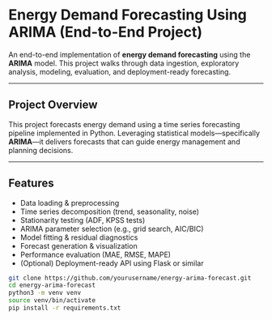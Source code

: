 # Energy Demand Forecasting Using ARIMA (End-to-End Project)

An end-to-end implementation of **energy demand forecasting** using the **ARIMA** model. This project walks through data ingestion, exploratory analysis, modeling, evaluation, and deployment-ready forecasting.

---

##  Project Overview
This project forecasts energy demand using a time series forecasting pipeline implemented in Python. Leveraging statistical models—specifically **ARIMA**—it delivers forecasts that can guide energy management and planning decisions.

---

##  Features
- Data loading & preprocessing  
- Time series decomposition (trend, seasonality, noise)  
- Stationarity testing (ADF, KPSS tests)  
- ARIMA parameter selection (e.g., grid search, AIC/BIC)  
- Model fitting & residual diagnostics  
- Forecast generation & visualization  
- Performance evaluation (MAE, RMSE, MAPE)  
- (Optional) Deployment-ready API using Flask or similar


```bash
git clone https://github.com/yourusername/energy-arima-forecast.git
cd energy-arima-forecast
python3 -m venv venv
source venv/bin/activate
pip install -r requirements.txt
